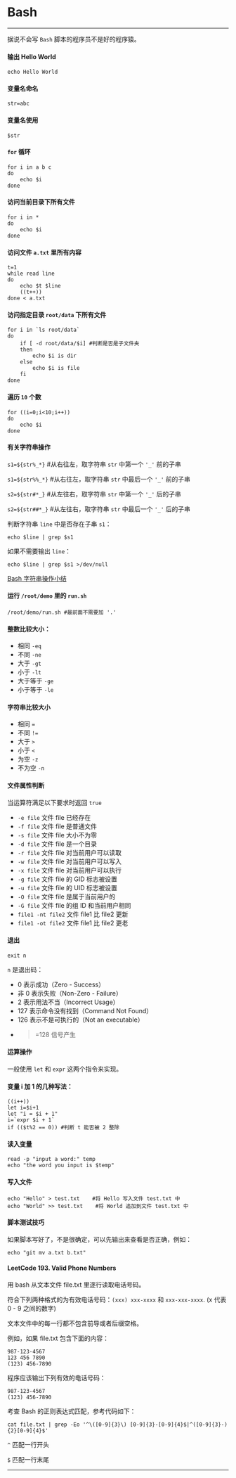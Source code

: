 # Bash
------

据说不会写 `Bash` 脚本的程序员不是好的程序猿。

#### 输出 Hello World
`echo Hello World`

#### 变量名命名
`str=abc`

#### 变量名使用
`$str`

#### `for` 循环
```
for i in a b c
do
    echo $i
done
```

#### 访问当前目录下所有文件
```
for i in *
do
    echo $i
done
```

#### 访问文件 `a.txt` 里所有内容
```
t=1
while read line
do
    echo $t $line
    ((t++))
done < a.txt
```

#### 访问指定目录 `root/data` 下所有文件
```
for i in `ls root/data`
do
    if [ -d root/data/$i] #判断是否是子文件夹
    then
        echo $i is dir
    else
        echo $i is file
    fi
done
```

#### 遍历 `10` 个数
```
for ((i=0;i<10;i++))
do
    echo $i
done
```

#### 有关字符串操作
`s1=${str%_*}` #从右往左，取字符串 `str` 中第一个 `'_'` 前的子串

`s1=${str%%_*}` #从右往左，取字符串 `str` 中最后一个 `'_'` 前的子串

`s2=${str#*_}` #从左往右，取字符串 `str` 中第一个 `'_'` 后的子串

`s2=${str##*_}` #从左往右，取字符串 `str` 中最后一个 `'_'` 后的子串

判断字符串 `line` 中是否存在子串 `s1`：
```
echo $line | grep $s1
```
如果不需要输出 `line`：
```
echo $line | grep $s1 >/dev/null
```

[Bash 字符串操作小结](http://www.cnblogs.com/frydsh/p/3261012.html)

#### 运行 `/root/demo` 里的 `run.sh`
```
/root/demo/run.sh #最前面不需要加 '.'
```

#### 整数比较大小：
* 相同  `-eq`
* 不同  `-ne`
* 大于  `-gt`
* 小于  `-lt`
* 大于等于  `-ge`
* 小于等于  `-le`

#### 字符串比较大小
* 相同  `=`
* 不同  `!=`
* 大于  `>`
* 小于  `<`
* 为空  `-z`
* 不为空  `-n`

#### 文件属性判断
当运算符满足以下要求时返回 `true`
* `-e file` 文件 file 已经存在
* `-f file` 文件 file 是普通文件
* `-s file` 文件 file 大小不为零
* `-d file` 文件 file 是一个目录
* `-r file` 文件 file 对当前用户可以读取
* `-w file` 文件 file 对当前用户可以写入
* `-x file` 文件 file 对当前用户可以执行
* `-g file` 文件 file 的 GID 标志被设置
* `-u file` 文件 file 的 UID 标志被设置
* `-O file` 文件 file 是属于当前用户的
* `-G file` 文件 file 的组 ID 和当前用户相同
* `file1 -nt file2` 文件 file1 比 file2 更新
* `file1 -ot file2` 文件 file1 比 file2 更老

#### 退出
`exit n`

`n` 是退出码：

* 0 表示成功（Zero - Success）
* 非 0 表示失败（Non-Zero  - Failure）
* 2 表示用法不当（Incorrect Usage）
* 127 表示命令没有找到（Command Not Found）
* 126 表示不是可执行的（Not an executable）
* >=128 信号产生

#### 运算操作
一般使用 `let` 和 `expr` 这两个指令来实现。

#### 变量 i 加 1 的几种写法：
```
((i++))
let i=$i+1
let "i = $i + 1"
i=`expr $i + 1`
if (($t%2 == 0)) #判断 t 能否被 2 整除
```

#### 读入变量
```
read -p "input a word:" temp
echo "the word you input is $temp"
```

#### 写入文件
```
echo "Hello" > test.txt    #将 Hello 写入文件 test.txt 中
echo "World" >> test.txt    #将 World 追加到文件 test.txt 中
```

#### 脚本测试技巧
如果脚本写好了，不是很确定，可以先输出来查看是否正确，例如：
```
echo "git mv a.txt b.txt"
```

#### LeetCode 193. Valid Phone Numbers
用 bash 从文本文件 file.txt 里逐行读取电话号码。

符合下列两种格式的为有效电话号码：`(xxx) xxx-xxxx` 和 `xxx-xxx-xxxx`. (x 代表 0 - 9 之间的数字)

文本文件中的每一行都不包含前导或者后缀空格。

例如，如果 file.txt 包含下面的内容：
```
987-123-4567
123 456 7890
(123) 456-7890
```
程序应该输出下列有效的电话号码：
```
987-123-4567
(123) 456-7890
```

考查 Bash 的正则表达式匹配，参考代码如下：
```
cat file.txt | grep -Eo '^\([0-9]{3}\) [0-9]{3}-[0-9]{4}$|^([0-9]{3}-){2}[0-9]{4}$'
```

`^` 匹配一行开头

`$` 匹配一行末尾

--------
